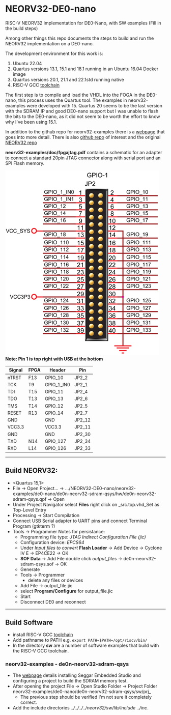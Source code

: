 # NEORV32-DE0-nano
RISC-V NEORV32 implementation for DE0-Nano, with SW examples (Fill in the build steps)

Among other things this repo documents the steps to build and run the NEORV32 implementation on a DE0-nano.

The development environment for this work is:
1. Ubuntu 22.04
2. Quartus versions 13.1, 15.1 and 18.1 running in an Ubuntu 16.04 Docker image
3. Quartus versions 20.1, 21.1 and 22.1std running native
4. RISC-V GCC [toolchain](https://github.com/riscv-collab/riscv-gnu-toolchain)

The first step is to compile and load the VHDL into the FOGA in the DE0-nano, this process uses the Quartus tool. The examples in neorv32-examples were developed with 15. Quartus 20 seems to be the last version with the SDRAM IP and good DE0-nano support but I was unable to flash the bits to the DE0-nano, as it did not seem to be worth the effort to know why I've been using 15.1.

In addition to the github repo for neorv32-examples there is a [webpage](https://www.emb4fun.de/riscv/neorv32/index.html) that goes into more detail. There is also [github repo](https://www.emb4fun.de/riscv/neorv32/index.html) of interest and the original [NEORV32 repo](https://www.emb4fun.de/riscv/neorv32/index.html)

**neorv32-examples/doc/fpgajtag.pdf** contains a schematic for an adapter to connect a standard 20pin JTAG connector along with serial port and an SPI Flash memory.

![JP2](./doc/JP2.png)
**Note: Pin 1 is top right with USB at the bottom**


|Signal|FPGA |Header    |Pin   |
|------|-----|----------|------|
|nTRST |F13  |GPIO_10   |JP2_2 |
|TCK   |T9   |GPIO_1_IN0|JP2_1 |
|TDI   |T15  |GPIO_11   |JP2_4 |
|TDO   |T13  |GPIO_13   |JP2_6 |
|TMS   |T14  |GPIO_12   |JP2_5 |
|RESET |R13  |GPIO_14   |JP2_7 |
|GND   |     |GND       |JP2_12|
|VCC3.3|     |VCC3.3    |JP2_11|
|GND   |     |GND       |JP2_30|
|TXD   |N14  |GPIO_127  |JP2_34|
|RXD   |L14  |GPIO_126  |JP2_33|

---
## Build NEORV32:
* <Quartus 15,1>
* File -> Open Project... -> …/NEORV32-DE0-nano/neorv32-examples/de0-nano/de0n-neorv32-sdram-qsys/hw/de0n-neorv32-sdram-qsys.qpf -> Open
* Under Project Navigator select **Files** right click on _src.top.vhd_Set as Top-Level Entry
* Processing -> Start Compilation
* Connect USB Serial adapter to UART pins and connect Terminal Program (gtkterm ?)
* Tools -> Programmer
  Notes for persistance:
  * Programming file type: _JTAG Indirect Configuration File (jic)_
  * Configuration device: _EPCS64_
  * Under _Input files to convert_ **Flash Loader** -> Add Device -> Cyclone IV E -> EP4CE22 -> OK
  *  **SOF Data** -> Add File double click *output_files* -> de0n-neorv32-sdram-qsys.sof -> OK
  *  Generate
  *  Tools -> Programmer
     * delete any files or devices
  *  Add File -> output_file.jic
  *  select **Program/Configure** for output_file.jic
  *  Start
  *  Disconnect DE0 and reconnect
---
## Build Software

* install RISC-V GCC [toolchain](https://www.emb4fun.de/riscv/neorv32/index.html)
* Add pathname to PATH e.g. ```export PATH=$PATH=/opt/riscv/bin/```
* In the directory **sw** are a number of software examples that build with the RISC-V GCC toolchain.

### neorv32-examples - de0n-neorv32-sdram-qsys

* The [webpage](https://www.emb4fun.de/riscv/ses4rv/index.html) details installing Seggar Embedded Studio and configuring a project to build the SDRAM memory test.
* After opening the project File -> Open Studio Folder -> Project Folder  neorv32-examples/de0-nano/de0n-neorv32-sdram-qsys/sw/prj_
  * The previous step should be verified I'm not sure it completely correct.
* Add the include directories _../../../../neorv32/sw/lib/include ../inc_.

